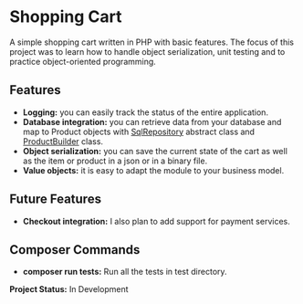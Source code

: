 # Shopping Cart

A simple shopping cart written in PHP with basic features. The focus of this project was to learn how to handle object serialization, unit testing and to practice object-oriented programming.

## Features

- **Logging:** you can easily track the status of the entire application.
- **Database integration:** you can retrieve data from your database and map to Product objects with [SqlRepository](src/database/repository/SqlRepository.php) abstract class and [ProductBuilder](src/cart/builder/ProductBuilder.php) class.
- **Object serialization:** you can save the current state of the cart as well as the item or product in a json or in a binary file.
- **Value objects:** it is easy to adapt the module to your business model.

## Future Features

- **Checkout integration:** I also plan to add support for payment services.

## Composer Commands

- **composer run tests:** Run all the tests in test directory.

**Project Status:** In Development
